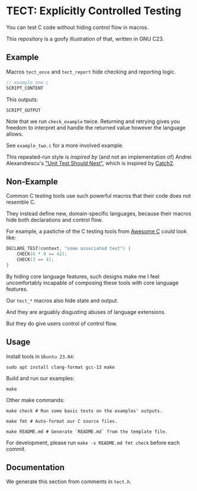 [//]: # (WARNING: We generate README.md from README.template.md.)
[//]: # (Do not edit README.md. Make it with `make README.md`)

# TECT: Explicitly Controlled Testing

You can test C code without hiding control flow in macros.

This repository is a goofy illustration of that, written in GNU C23.

## Example

Macros `tect_once` and `tect_report` hide checking and reporting logic.

[//]: # (Replace "SCRIPT_*" with generated content)

```c
// example_one.c
SCRIPT_CONTENT
```

This outputs:

```text
SCRIPT_OUTPUT
```

Note that we run `check_example` twice.
Returning and retrying gives you freedom to interpret and handle the returned
value however the language allows.

See `example_two.c` for a more involved example.

This repeated-run style is _inspired by_ (and not an implementation of)
Andrei Alexandrescu's
["Unit Test Should Nest"](https://youtu.be/trGJsOcA4hY?t=2887),
which is inspired by
[Catch2](https://github.com/catchorg/Catch2).

## Non-Example

Common C testing tools use such powerful macros that their code does not
resemble C.

They instead define new, domain-specific languages, because their macros
hide both declarations and control flow.

For example, a pastiche of the C testing tools from
[Awesome C](https://github.com/oz123/awesome-c#testing)
could look like:

```c
DECLARE_TEST(context, "some associated text") {
    CHECK(6 * 9 == 42);
    CHECK(3 == 4);
}

```

By hiding core language features, such designs make me I feel uncomfortably
incapable of composing these tools with core language features.

Our `tect_*` macros also hide state and output.

And they are arguably disgusting abuses of language extensions.

But they do give users control of control flow.

## Usage

Install tools in `Ubuntu 23.04`:

```shell
sudo apt install clang-format gcc-13 make

```

Build and run our examples:

```shell
make

```

Other make commands:

```shell
make check # Run some basic tests on the examples' outputs.

make fmt # Auto-format our C source files.

make README.md # Generate `README.md` from the template file.

```

For development, please run `make -s README.md fmt check` before each commit.

## Documentation

We generate this section from comments in `tect.h`.

[//]: # (Append in-source documentation below)
